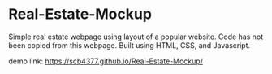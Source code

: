 # Real-Estate-Mockup

Simple real estate webpage using layout of a popular website.
Code has not been copied from this webpage.
Built using HTML, CSS, and Javascript.

demo link: https://scb4377.github.io/Real-Estate-Mockup/
